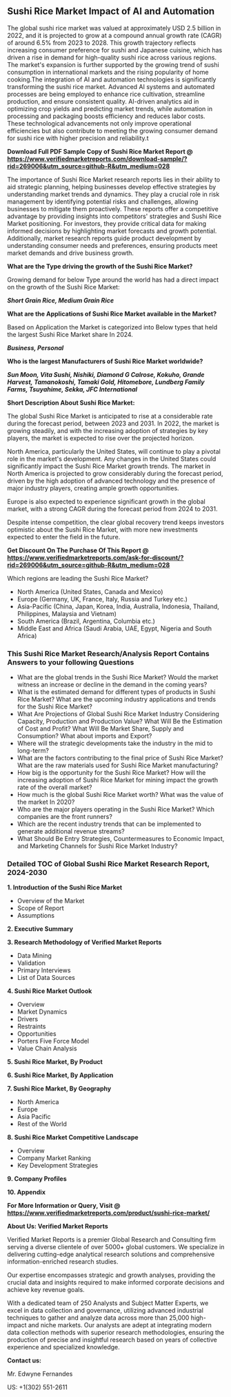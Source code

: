 <h2>Sushi Rice Market Impact of AI and Automation</h2>The global sushi rice market was valued at approximately USD 2.5 billion in 2022, and it is projected to grow at a compound annual growth rate (CAGR) of around 6.5% from 2023 to 2028. This growth trajectory reflects increasing consumer preference for sushi and Japanese cuisine, which has driven a rise in demand for high-quality sushi rice across various regions. The market's expansion is further supported by the growing trend of sushi consumption in international markets and the rising popularity of home cooking.The integration of AI and automation technologies is significantly transforming the sushi rice market. Advanced AI systems and automated processes are being employed to enhance rice cultivation, streamline production, and ensure consistent quality. AI-driven analytics aid in optimizing crop yields and predicting market trends, while automation in processing and packaging boosts efficiency and reduces labor costs. These technological advancements not only improve operational efficiencies but also contribute to meeting the growing consumer demand for sushi rice with higher precision and reliability.t</p><p id="" class=""><strong>Download Full PDF Sample Copy of Sushi Rice Market Report @ <a href="https://www.verifiedmarketreports.com/download-sample/?rid=269006&utm_source=github-R&utm_medium=028" target="_blank">https://www.verifiedmarketreports.com/download-sample/?rid=269006&utm_source=github-R&utm_medium=028</a></strong></p><p>The importance of&nbsp;Sushi Rice Market research reports lies in their ability to aid strategic planning, helping businesses develop effective strategies by understanding market trends and dynamics. They play a crucial role in risk management by identifying potential risks and challenges, allowing businesses to mitigate them proactively. These reports offer a competitive advantage by providing insights into competitors' strategies and Sushi Rice Market positioning. For investors, they provide critical data for making informed decisions by highlighting market forecasts and growth potential. Additionally, market research reports guide product development by understanding consumer needs and preferences, ensuring products meet market demands and drive business growth.</p><p><strong>What are the&nbsp;Type driving the growth of the Sushi Rice Market?</strong></p><p id="" class="">Growing demand for below Type around the world has had a direct impact on the growth of the Sushi Rice Market:</p><em><strong>Short Grain Rice, Medium Grain Rice</strong></em></p><strong>What are the&nbsp;Applications&nbsp;of Sushi Rice Market available in the Market?</strong></p><p id="" class="">Based on Application the Market is categorized into Below types that held the largest Sushi Rice Market share In 2024.</p><em><strong>Business, Personal</strong></em></p><strong>Who is the largest Manufacturers of Sushi Rice Market worldwide?</strong></p><p><em><strong>Sun Moon, Vita Sushi, Nishiki, Diamond G Calrose, Kokuho, Grande Harvest, Tamanokoshi, Tamaki Gold, Hitomebore, Lundberg Family Farms, Tsuyahime, Sekka, JFC International</strong></em></p><p id="" class=""><strong>Short Description About Sushi Rice Market:</strong></p><p>The global Sushi Rice Market is anticipated to rise at a considerable rate during the forecast period, between 2023 and 2031. In 2022, the market is growing steadily, and with the increasing adoption of strategies by key players, the market is expected to rise over the projected horizon.</p><p>North America, particularly the United States, will continue to play a pivotal role in the market's development. Any changes in the United States could significantly impact the Sushi Rice Market growth trends. The market in North America is projected to grow considerably during the forecast period, driven by the high adoption of advanced technology and the presence of major industry players, creating ample growth opportunities.</p><p>Europe is also expected to experience significant growth in the global market, with a strong CAGR during the forecast period from 2024 to 2031.</p><p>Despite intense competition, the clear global recovery trend keeps investors optimistic about the Sushi Rice Market, with more new investments expected to enter the field in the future.</p><p id="" class=""><strong>Get Discount On The Purchase Of This Report @ <a href="https://www.verifiedmarketreports.com/ask-for-discount/?rid=269006&utm_source=github-R&utm_medium=028" target="_blank">https://www.verifiedmarketreports.com/ask-for-discount/?rid=269006&utm_source=github-R&utm_medium=028</a></strong></p>Which regions are leading the Sushi Rice Market?</p><ul><li>North America (United States, Canada and Mexico)</li><li>Europe (Germany, UK, France, Italy, Russia and Turkey etc.)</li><li>Asia-Pacific (China, Japan, Korea, India, Australia, Indonesia, Thailand, Philippines, Malaysia and Vietnam)</li><li>South America (Brazil, Argentina, Columbia etc.)</li><li>Middle East and Africa (Saudi Arabia, UAE, Egypt, Nigeria and South Africa)</li></ul><h3 id="" class="">This Sushi Rice Market Research/Analysis Report Contains Answers to your following Questions</h3><ul><li>What are the global trends in the Sushi Rice Market? Would the market witness an increase or decline in the demand in the coming years?</li><li>What is the estimated demand for different types of products in Sushi Rice Market? What are the upcoming industry applications and trends for the Sushi Rice Market?</li><li>What Are Projections of Global Sushi Rice Market Industry Considering Capacity, Production and Production Value? What Will Be the Estimation of Cost and Profit? What Will Be Market Share, Supply and Consumption? What about imports and Export?</li><li>Where will the strategic developments take the industry in the mid to long-term?</li><li>What are the factors contributing to the final price of Sushi Rice Market? What are the raw materials used for Sushi Rice Market manufacturing?</li><li>How big is the opportunity for the Sushi Rice Market? How will the increasing adoption of Sushi Rice Market for mining impact the growth rate of the overall market?</li><li>How much is the global Sushi Rice Market worth? What was the value of the market In 2020?</li><li>Who are the major players operating in the Sushi Rice Market? Which companies are the front runners?</li><li>Which are the recent industry trends that can be implemented to generate additional revenue streams?</li><li>What Should Be Entry Strategies, Countermeasures to Economic Impact, and Marketing Channels for Sushi Rice Market Industry?</li></ul><h3 id="" class="">Detailed TOC of Global Sushi Rice Market Research Report, 2024-2030</h3><p id="" class=""><strong>1. Introduction of the Sushi Rice Market</strong></p><ul><li>Overview of the Market</li><li>Scope of Report</li><li>Assumptions</li></ul><p id="" class=""><strong>2. Executive Summary</strong></p><p id="" class=""><strong>3. Research Methodology of Verified Market Reports</strong></p><ul><li>Data Mining</li><li>Validation</li><li>Primary Interviews</li><li>List of Data Sources</li></ul><p id="" class=""><strong>4. Sushi Rice Market Outlook</strong></p><ul><li>Overview</li><li>Market Dynamics</li><li>Drivers</li><li>Restraints</li><li>Opportunities</li><li>Porters Five Force Model</li><li>Value Chain Analysis</li></ul><p id="" class=""><strong>5. Sushi Rice Market, By Product</strong></p><p id="" class=""><strong>6. Sushi Rice Market, By Application</strong></p><p id="" class=""><strong>7. Sushi Rice Market, By Geography</strong></p><ul><li>North America</li><li>Europe</li><li>Asia Pacific</li><li>Rest of the World</li></ul><p id="" class=""><strong>8. Sushi Rice Market Competitive Landscape</strong></p><ul><li>Overview</li><li>Company Market Ranking</li><li>Key Development Strategies</li></ul><p id="" class=""><strong>9. Company Profiles</strong></p><p id="" class=""><strong>10. Appendix</strong></p><p id="" class=""><strong>For More Information or Query, Visit @ <a href="https://www.verifiedmarketreports.com/product/sushi-rice-market/" target="_blank">https://www.verifiedmarketreports.com/product/sushi-rice-market/</a></strong></p><p id="" class=""><strong>About Us: Verified Market Reports</strong></p><p id="" class="">Verified Market Reports is a premier Global Research and Consulting firm serving a diverse clientele of over 5000+ global customers. We specialize in delivering cutting-edge analytical research solutions and comprehensive information-enriched research studies.</p><p id="" class="">Our expertise encompasses strategic and growth analyses, providing the crucial data and insights required to make informed corporate decisions and achieve key revenue goals.</p><p id="" class="">With a dedicated team of 250 Analysts and Subject Matter Experts, we excel in data collection and governance, utilizing advanced industrial techniques to gather and analyze data across more than 25,000 high-impact and niche markets. Our analysts are adept at integrating modern data collection methods with superior research methodologies, ensuring the production of precise and insightful research based on years of collective experience and specialized knowledge.</p><p id="" class=""><strong>Contact us:</strong></p><p id="" class="">Mr. Edwyne Fernandes</p><p id="" class="">US: +1(302) 551-2611</p>